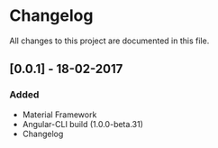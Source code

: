 # Changelog
All changes to this project are documented in this file.

## [0.0.1] - 18-02-2017
### Added
- Material Framework
- Angular-CLI build (1.0.0-beta.31)
- Changelog